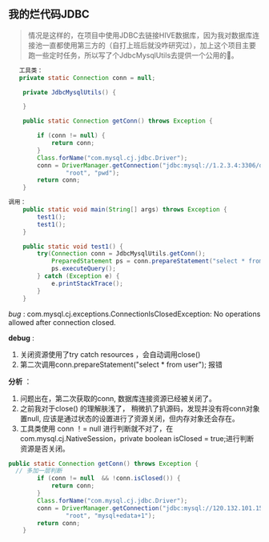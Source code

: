 ## 我的烂代码JDBC

> 情况是这样的，在项目中使用JDBC去链接HIVE数据库，因为我对数据库连接池一直都使用第三方的（自打上班后就没咋研究过），加上这个项目主要跑一些定时任务，所以写了个JdbcMysqlUtils去提供一个公用的🔗。

```java
   工具类： 
   private static Connection conn = null;

    private JdbcMysqlUtils() {

    }

    public static Connection getConn() throws Exception {

        if (conn != null) {
            return conn;
        }
        Class.forName("com.mysql.cj.jdbc.Driver");
        conn = DriverManager.getConnection("jdbc:mysql://1.2.3.4:3306/dbname?useUnicode=true&characterEncoding=utf8",
                "root", "pwd");
        return conn;
    }
```

```java
调用：
    public static void main(String[] args) throws Exception {
        test1();
        test1();
    }

    public static void test1() {
        try(Connection conn = JdbcMysqlUtils.getConn();
            PreparedStatement ps = conn.prepareStatement("select * from user");) {
            ps.executeQuery();
        } catch (Exception e) {
            e.printStackTrace();
        }
    }
```

*bug* : com.mysql.cj.exceptions.ConnectionIsClosedException: No operations allowed after connection closed.

**debug** : 

1. 关闭资源使用了try catch resources ，会自动调用close() 
2. 第二次调用conn.prepareStatement("select * from user"); 报错

**分析** ：

1. 问题出在，第二次获取的conn, 数据库连接资源已经被关闭了。
2. 之前我对于close() 的理解肤浅了， 稍微扒了扒源码，发现并没有将conn对象置null,  应该是通过状态的设置进行了资源关闭，但内存对象还会存在。
3. 工具类使用 conn ！= null 进行判断就不对了，在com.mysql.cj.NativeSession，private boolean isClosed = true;进行判断资源是否关闭。

```java
public static Connection getConn() throws Exception {
  // 多加一层判断
        if (conn != null  && !conn.isClosed()) {
            return conn;
        }
        Class.forName("com.mysql.cj.jdbc.Driver");
        conn = DriverManager.getConnection("jdbc:mysql://120.132.101.152:3306/scenter?useUnicode=true&characterEncoding=utf8",
                "root", "mysql+edata+1");
        return conn;
    }
```



